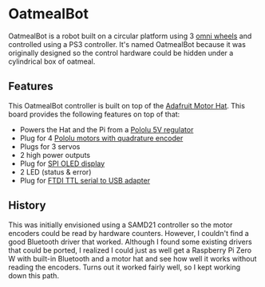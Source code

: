 # OatmealBot
OatmealBot is a robot built on a circular platform using 3 [omni wheels](https://en.wikipedia.org/wiki/Omni_wheel) and
controlled using a PS3 controller. It's named OatmealBot because it was
originally designed so the control hardware could be hidden under a
cylindrical box of oatmeal.

## Features
This OatmealBot controller is built on top of the
[Adafruit Motor Hat](http://adafru.it/2348). This board provides the
following features on top of that:
* Powers the Hat and the Pi from a [Pololu 5V regulator](https://www.pololu.com/product/2858)
* Plug for 4
[Pololu motors with quadrature encoder](https://www.pololu.com/product/3240)
* Plugs for 3 servos
* 2 high power outputs
* Plug for [SPI OLED display](http://adafru.ti/938)
* 2 LED (status & error)
* Plug for
[FTDI TTL serial to USB adapter](http://www.ftdichip.com/Support/Documents/DataSheets/Cables/DS_TTL-232R_CABLES.pdf)

## History
This was initially envisioned using a SAMD21 controller so the motor
encoders could be read by hardware counters. However, I couldn't find
a good Bluetooth driver that worked. Although I found some existing
drivers that could be ported, I realized I could just as well get
a Raspberry Pi Zero W with built-in Bluetooth and a motor hat and
see how well it works without reading the encoders. Turns out it
worked fairly well, so I kept working down this path.


